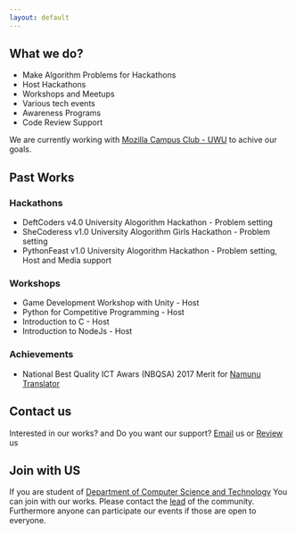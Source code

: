```yaml
---
layout: default
---
```


## What we do?

- Make Algorithm Problems for Hackathons
- Host Hackathons
- Workshops and Meetups
- Various tech events
- Awareness Programs
- Code Review Support

We are currently working with [Mozilla Campus Club - UWU](http://facebook.com/mozillauwu/) to achive our goals. 


## Past Works

### Hackathons

- DeftCoders v4.0 University Alogorithm Hackathon - Problem setting
- SheCoderess v1.0 University Alogorithm Girls Hackathon - Problem setting
- PythonFeast v1.0 University Alogorithm Hackathon - Problem setting, Host and Media support

### Workshops

- Game Development Workshop with Unity - Host
- Python for Competitive Programming - Host
- Introduction to C - Host
- Introduction to NodeJs - Host

### Achievements

- National Best Quality ICT Awars (NBQSA) 2017 Merit for [Namunu Translator](http://namunutranslator.download/)


## Contact us

Interested in our works? and Do you want our support? [Email](mailto:uwucodemasters@gmail.com) us or [Review](https://goo.gl/forms/Tpa6dLsGvNlbQPsg1) us

## Join with US

If you are student of [Department of Computer Science and Technology](http://www.uwu.ac.lk/academic/faculties/science-and-technology/CST/) You can join with our works. Please contact the [lead](http://shalithasuranga.me/) of the community. Furthermore anyone can participate our events if those are open to everyone.

